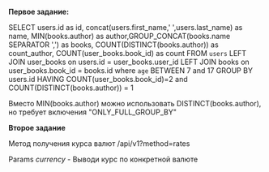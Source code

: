 **Первое задание:**

SELECT users.id as id, concat(users.first_name,' ',users.last_name) as name, MIN(books.author) as author,GROUP_CONCAT(books.name SEPARATOR ',') as books, 
COUNT(DISTINCT(books.author)) as count_author, COUNT(user_books.book_id) as count FROM `users`
	LEFT JOIN user_books on users.id = user_books.user_id 
	LEFT JOIN books on user_books.book_id = books.id 
	where `age` BETWEEN 7 and 17 
	GROUP BY users.id 
	HAVING COUNT(user_books.book_id)=2 and COUNT(DISTINCT(books.author)) = 1

Вместо MIN(books.author) можно использовать DISTINCT(books.author), но требует включения "ONLY_FULL_GROUP_BY"

**Второе задание**

Метод получения курса валют
/api/v1?method=rates

Params
_currency_ - Выводи курс по конкретной валюте

